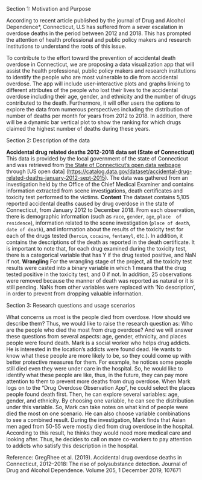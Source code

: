 Section 1: Motivation and Purpose

According to recent article published by the journal of Drug and Alcohol Dependence*, Connecticut, U.S has suffered from a sever escalation in overdose deaths in the period between 2012 and 2018. This has prompted the attention of health professional and public policy makers and research institutions to understand the roots of this issue.

To contribute to the effort toward the prevention of accidental death overdose in Connecticut, we are proposing a data visualization app that will assist the health professional, public policy makers and research institutions to identify the people who are most vulnerable to die from accidental overdose.  The app will include user-interactive plots and graphs linking to different attributes of the people who lost their lives to the accidental overdose including their age, gender, and ethnicity and the number of drugs contributed to the death. Furthermore, it will offer users the options to explore the data from numerous perspectives including the distribution of number of deaths per month for years from 2012 to 2018. In addition, there will be a dynamic bar vertical plot to show the ranking for which drugs claimed the highest number of deaths during these years.
 
Section 2:  Description of the data

**Accidental drug related deaths 2012-2018 data set (State of Connecticut)**
This data is provided by the local government of the state of Connecticut and was retrieved
from [the State of Connecticut’s open data webpage](https://data.ct.gov/) through [US open
data]  (https://catalog.data.gov/dataset/accidental-drug-related-deaths-january-2012-sept-2015). 
The data was gathered from an investigation held by the  Office of the Chief Medical Examiner
and contains information extracted from scene investigations, death certificates and toxicity
test performed to the victims.
**Content**
The dataset contains 5,105 reported accidental deaths caused by drug overdose in the state of
Connecticut,   from   January   2012   to   December   2018.   From   each   observation,   there   is demographic   information  (such  as  `race`,  `gender`,  `age`,  `place  of  residence`),  information related to the scene investigation (`place of death`, `date of death`), and information about the results of the toxicity test for each of the drugs tested (`heroin`, `cocaine`, `fentanyl`, etc.). In addition, it contains the descriptions of the death as reported in the death certificate.
It is important to note that, for each drug examined during the toxicity test, there is a categorical
variable that has Y if the drug tested positive, and NaN if not.
**Wrangling**
For the wrangling stage of the project, all the toxicity test results were casted into a binary 
variable in which 1 means that the drug tested positive in the toxicity test, and 0 if not. In 
addition, 25 observations were removed because the manner of death was reported as natural 
or it is still pending. NaNs from other variables were replaced with ‘No description’, in order to 
prevent from dropping valuable information.

Section 3: Research questions and usage scenarios

What concerns us most is the people died from overdose. How should we describe them? Thus, we would like to raise the research question as:
Who are the people who died the most from drug overdose?
And we will answer these questions from several aspects: age, gender, ethnicity, and places people were found death.
Mark is a social worker who helps drug addicts. He is interested in the location’s addicts were found dead. He wants to know what these people are more likely to be, so they could come up with better protective measures for them. For example, he notices some people still died even they were under care in the hospital. So, he would like to identify what these people are like, thus, in the future, they can pay more attention to them to prevent more deaths from drug overdose. When Mark logs on to the “Drug Overdose Observation App”, he could select the places people found death first. Then, he can explore several variables: age, gender, and ethnicity. By choosing one variable, he can see the distribution under this variable. So, Mark can take notes on what kind of people were died the most on one scenario. He can also choose variable combinations to see a combined result. During the investigation, Mark finds that Asian men aged from 50-55 were mostly died from drug overdose in the hospital. According to this result, he thinks they would need more medical care and looking after. Thus, he decides to call on more co-workers to pay attention to addicts who satisfy this description in the hospital.


Reference: GregRhee et al. (2019). Accidental drug overdose deaths in Connecticut, 2012–2018: The rise of polysubstance detection. Journal of Drug and Alcohol Dependence. Volume 205, 1 December 2019, 107671 
